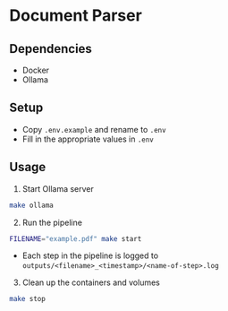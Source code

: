 # Document Parser

## Dependencies

- Docker
- Ollama

## Setup

- Copy `.env.example` and rename to `.env`
- Fill in the appropriate values in `.env`

## Usage

1. Start Ollama server
  ```bash
  make ollama
  ```
2. Run the pipeline
  ```bash
  FILENAME="example.pdf" make start
  ```
  - Each step in the pipeline is logged to `outputs/<filename>_<timestamp>/<name-of-step>.log`
3. Clean up the containers and volumes
  ```bash
  make stop
  ```
